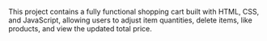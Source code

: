 This project contains a fully functional shopping cart built with HTML, CSS, and JavaScript, allowing users to adjust item quantities, delete items, like products, and view the updated total price.
